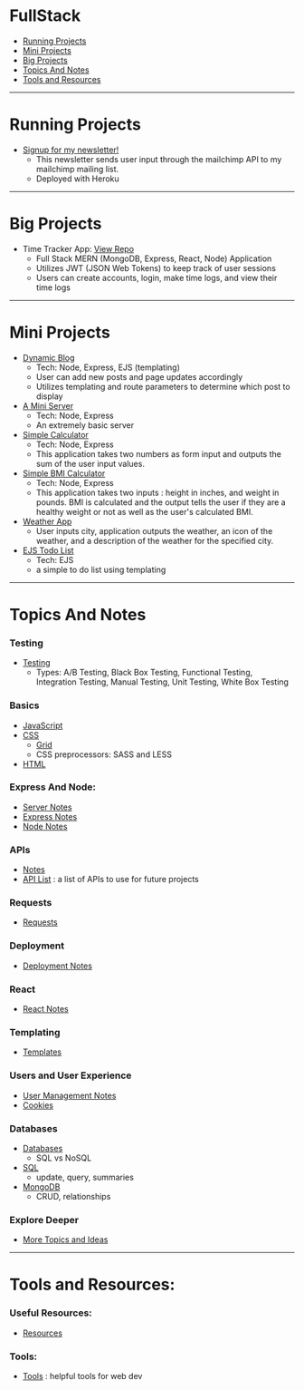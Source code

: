 # FullStack

- [Running Projects](#Running-Projects)
- [Mini Projects](#Mini-Projects)
- [Big Projects](#Big-Projects)
- [Topics And Notes](#Topics-And-Notes)
- [Tools and Resources](#Tools-and-Resources)

---

# Running Projects

- [Signup for my newsletter!](https://lit-woodland-72587.herokuapp.com/)
  - This newsletter sends user input through the mailchimp API to my mailchimp mailing list.
  - Deployed with Heroku

---

# Big Projects

- Time Tracker App: <a href="https://github.com/MeganPaffrath/time-tracker" target=_blank>View Repo</a>
  - Full Stack MERN (MongoDB, Express, React, Node) Application
  - Utilizes JWT (JSON Web Tokens) to keep track of user sessions
  - Users can create accounts, login, make time logs, and view their time logs

---

# Mini Projects

- [Dynamic Blog](projects/blog)
  - Tech: Node, Express, EJS (templating)
  - User can add new posts and page updates accordingly
  - Utilizes templating and route parameters to determine which post to display
- [A Mini Server](express-and-node/my-express-server)
  - Tech: Node, Express
  - An extremely basic server
- [Simple Calculator](express-and-node/my-calculator)
  - Tech: Node, Express
  - This application takes two numbers as form input and outputs the sum of the user input values.
- [Simple BMI Calculator](express-and-node/bmi-calculator)
  - Tech: Node, Express
  - This application takes two inputs : height in inches, and weight in pounds. BMI is calculated and the output tells the user if they are a healthy weight or not as well as the user's calculated BMI.
- [Weather App](api/WeatherProject)
  - User inputs city, application outputs the weather, an icon of the weather, and a description of the weather for the specified city.
- [EJS Todo List](templates/ejs/todolist-v1)
  - Tech: EJS
  - a simple to do list using templating

---

# Topics And Notes

### Testing

- [Testing](testing/testing.md)
  - Types: A/B Testing, Black Box Testing, Functional Testing, Integration Testing, Manual Testing, Unit Testing, White Box Testing

### Basics

- [JavaScript](javascript/README.md)
- [CSS](css/css.md)
  - [Grid](css/grid/grid.md)
  - CSS preprocessors: SASS and LESS
- [HTML](html/html.md)

### Express And Node:

- [Server Notes](express-and-node/my-express-server/notes.md)
- [Express Notes](express-and-node/express.md)
- [Node Notes](express-and-node/node.md)

### APIs

- [Notes](api/api-notes.md)
- [API List](api/fun-api-list.md) : a list of APIs to use for future projects

### Requests

- [Requests](requests/requests.md)

### Deployment

- [Deployment Notes](deployment/deploy.md)

### React

- [React Notes](react/react.md)

### Templating

- [Templates](templates/templates.md)

### Users and User Experience

- [User Management Notes](user-management/user-management.md)
- [Cookies](cookies/cookies.md)

### Databases

- [Databases](databases/databases.md)
  - SQL vs NoSQL
- [SQL](databases/sql/sql.md)
  - update, query, summaries
- [MongoDB](databases/mongodb/mongodb.md)
  - CRUD, relationships

### Explore Deeper

- [More Topics and Ideas](more-topics.md)

---

# Tools and Resources:

### Useful Resources:

- [Resources](resources.md)

### Tools:

- [Tools](tools.md) : helpful tools for web dev
